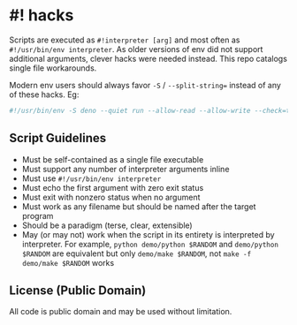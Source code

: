 # #! hacks

Scripts are executed as `#!interpreter [arg]` and most often as
`#!/usr/bin/env interpreter`. As older versions of env did not support
additional arguments, clever hacks were needed instead. This repo catalogs
single file workarounds.

Modern env users should always favor `-S` / `--split-string=` instead of any of
these hacks. Eg:

```sh
#!/usr/bin/env -S deno --quiet run --allow-read --allow-write --check=typescript
```

## Script Guidelines
- Must be self-contained as a single file executable
- Must support any number of interpreter arguments inline
- Must use `#!/usr/bin/env interpreter`
- Must echo the first argument with zero exit status
- Must exit with nonzero status when no argument
- Must work as any filename but should be named after the target program
- Should be a paradigm (terse, clear, extensible)
- May (or may not) work when the script in its entirety is interpreted
  by interpreter. For example, `python demo/python $RANDOM` and
  `demo/python $RANDOM` are equivalent but only `demo/make $RANDOM`, not
  `make -f demo/make $RANDOM` works

## License (Public Domain)
All code is public domain and may be used without limitation.